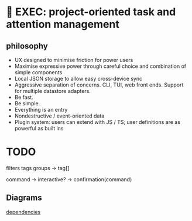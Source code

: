 # 🧰 EXEC: project-oriented task and attention management

## philosophy

- UX designed to minimise friction for power users
- Maximise expressive power through careful choice and combination of simple
components
- Local JSON storage to allow easy cross-device sync
- Aggressive separation of concerns. CLI, TUI, web front ends. Support for multiple datastore adapters.
- Be fast.
- Be simple.
- Everything is an entry
- Nondestructive / event-oriented data
- Plugin system: users can extend with JS / TS; user definitions are as powerful as built ins

# TODO

filters
  tags
    groups -> tag[]

command -> interactive? -> confirmation(command)

## Diagrams

[dependencies](./doc/graph.svg)
